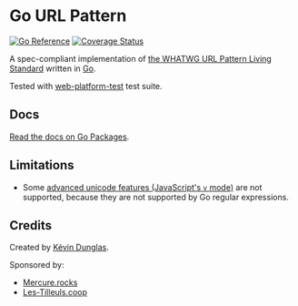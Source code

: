 # Go URL Pattern

[![Go Reference](https://pkg.go.dev/badge/github.com/dunglas/go-urlpattern.svg)](https://pkg.go.dev/github.com/dunglas/go-urlpattern)
[![Coverage Status](https://coveralls.io/repos/github/dunglas/go-urlpattern/badge.svg)](https://coveralls.io/github/dunglas/go-urlpattern)

A spec-compliant implementation of [the WHATWG URL Pattern Living Standard](https://urlpattern.spec.whatwg.org/)
written in [Go](https://go.dev).

Tested with [web-platform-test](https://web-platform-tests.org) test suite.

## Docs

[Read the docs on Go Packages](https://pkg.go.dev/github.com/dunglas/go-urlpattern).

## Limitations

* Some [advanced unicode features (JavaScript's `v` mode)](https://developer.mozilla.org/en-US/docs/Web/JavaScript/Reference/Global_Objects/RegExp/unicodeSets) are not supported, because they are not supported by Go regular expressions.

## Credits

Created by [Kévin Dunglas](https://dunglas.fr).

Sponsored by:

* [Mercure.rocks](https://mercure.rocks)
* [Les-Tilleuls.coop](https://les-tilleuls.coop)
